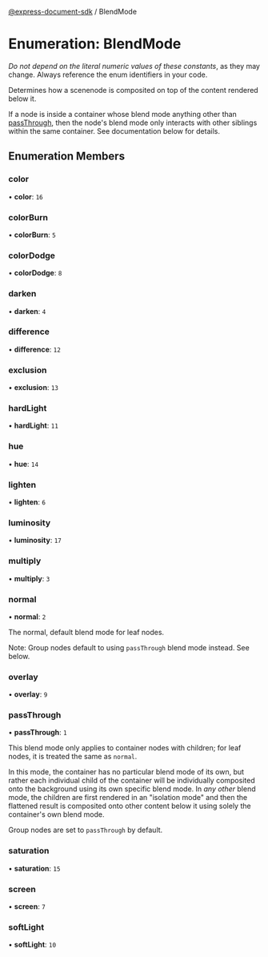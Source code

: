 [@express-document-sdk](../overview.md) / BlendMode

# Enumeration: BlendMode

<InlineAlert slots="text" variant="warning"/>

_Do not depend on the literal numeric values of these constants_, as they may change. Always reference the enum identifiers in your code.

Determines how a scenenode is composited on top of the content rendered below it.

If a node is inside a container whose blend mode anything other than [passThrough](blend-mode.md#passthrough), then the node's blend mode only
interacts with other siblings within the same container. See documentation below for details.

## Enumeration Members

### color

• **color**: `16`

<HorizontalLine />

### colorBurn

• **colorBurn**: `5`

<HorizontalLine />

### colorDodge

• **colorDodge**: `8`

<HorizontalLine />

### darken

• **darken**: `4`

<HorizontalLine />

### difference

• **difference**: `12`

<HorizontalLine />

### exclusion

• **exclusion**: `13`

<HorizontalLine />

### hardLight

• **hardLight**: `11`

<HorizontalLine />

### hue

• **hue**: `14`

<HorizontalLine />

### lighten

• **lighten**: `6`

<HorizontalLine />

### luminosity

• **luminosity**: `17`

<HorizontalLine />

### multiply

• **multiply**: `3`

<HorizontalLine />

### normal

• **normal**: `2`

The normal, default blend mode for leaf nodes.

Note: Group nodes default to using `passThrough` blend mode instead. See below.

<HorizontalLine />

### overlay

• **overlay**: `9`

<HorizontalLine />

### passThrough

• **passThrough**: `1`

This blend mode only applies to container nodes with children; for leaf nodes, it is treated the same as `normal`.

In this mode, the container has no particular blend mode of its own, but rather each individual child of the container
will be individually composited onto the background using its own specific blend mode. In _any other_ blend mode, the
children are first rendered in an "isolation mode" and then the flattened result is composited onto other content
below it using solely the container's own blend mode.

Group nodes are set to `passThrough` by default.

<HorizontalLine />

### saturation

• **saturation**: `15`

<HorizontalLine />

### screen

• **screen**: `7`

<HorizontalLine />

### softLight

• **softLight**: `10`
